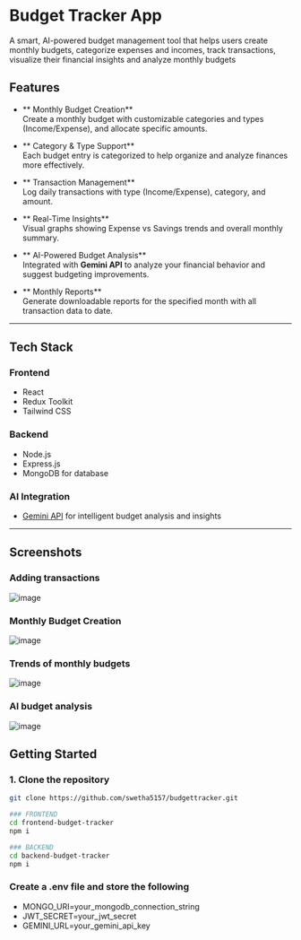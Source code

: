 #  Budget Tracker App

A smart, AI-powered budget management tool that helps users create monthly budgets, categorize expenses and incomes, track transactions, visualize their financial insights and 
analyze monthly budgets

##  Features

- ** Monthly Budget Creation**  
  Create a monthly budget with customizable categories and types (Income/Expense), and allocate specific amounts.

- ** Category & Type Support**  
  Each budget entry is categorized to help organize and analyze finances more effectively.

- ** Transaction Management**  
  Log daily transactions with type (Income/Expense), category, and amount.

- ** Real-Time Insights**  
  Visual graphs showing Expense vs Savings trends and overall monthly summary.

- ** AI-Powered Budget Analysis**  
  Integrated with **Gemini API** to analyze your financial behavior and suggest budgeting improvements.

- ** Monthly Reports**  
  Generate downloadable reports for the specified month with all transaction data to date.

---

##  Tech Stack

### Frontend

- React
- Redux Toolkit
- Tailwind CSS

### Backend

- Node.js
- Express.js
- MongoDB for database

### AI Integration

- [Gemini API](https://deepmind.google/gemini/) for intelligent budget analysis and insights

---

##  Screenshots
### Adding transactions
![image](https://github.com/user-attachments/assets/a675baa4-4671-4a7e-97e4-631a33673a95)

### Monthly Budget Creation
![image](https://github.com/user-attachments/assets/a7a10bb5-4a18-46fa-af8c-f1a9bfc5bad9)

### Trends of monthly budgets
![image](https://github.com/user-attachments/assets/9e560153-4a2a-4c9b-b417-af7bf6d6e800)

### AI budget analysis
![image](https://github.com/user-attachments/assets/34840bbd-9195-41a0-9ef2-52dffb91bbe7)

##  Getting Started

### 1. Clone the repository
```bash
git clone https://github.com/swetha5157/budgettracker.git

### FRONTEND
cd frontend-budget-tracker
npm i

### BACKEND
cd backend-budget-tracker
npm i
```
###  Create a .env file and store the following
  - MONGO_URI=your_mongodb_connection_string
  - JWT_SECRET=your_jwt_secret
  - GEMINI_URL=your_gemini_api_key




